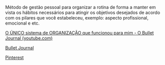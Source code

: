 Método de gestão pessoal para organizar a rotina de forma a manter em vista os hábitos necessários para atingir os objetivos desejados de acordo com os pilares que você estabeleceu, exemplo: aspecto profissional, emocional e etc.

[O ÚNICO sistema de ORGANIZAÇÃO que funcionou para mim - O Bullet Journal (youtube.com)](https://www.youtube.com/watch?v=cRVn3AzMcnI&ab_channel=AsimovAcademy)

[Bullet Journal](https://bulletjournal.com/)

[Pinterest](https://br.pinterest.com/makidemingo/bullet-journal/)